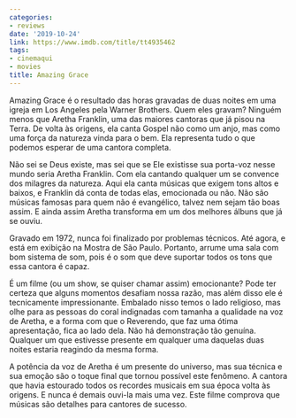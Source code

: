 ```yaml
---
categories:
- reviews
date: '2019-10-24'
link: https://www.imdb.com/title/tt4935462
tags:
- cinemaqui
- movies
title: Amazing Grace
---
```


Amazing Grace é o resultado das horas gravadas de duas noites em uma igreja em Los Angeles pela Warner Brothers. Quem eles gravam? Ninguém menos que Aretha Franklin, uma das maiores cantoras que já pisou na Terra. De volta às origens, ela canta Gospel não como um anjo, mas como uma força da natureza vinda para o bem. Ela representa tudo o que podemos esperar de uma cantora completa.

Não sei se Deus existe, mas sei que se Ele existisse sua porta-voz nesse mundo seria Aretha Franklin. Com ela cantando qualquer um se convence dos milagres da natureza. Aqui ela canta músicas que exigem tons altos e baixos, e Franklin dá conta de todas elas, emocionada ou não. Não são músicas famosas para quem não é evangélico, talvez nem sejam tão boas assim. E ainda assim Aretha transforma em um dos melhores álbuns que já se ouviu.

Gravado em 1972, nunca foi finalizado por problemas técnicos. Até agora, e está em exibição na Mostra de São Paulo. Portanto, arrume uma sala com bom sistema de som, pois é o som que deve suportar todos os tons que essa cantora é capaz.

É um filme (ou um show, se quiser chamar assim) emocionante? Pode ter certeza que alguns momentos desafiam nossa razão, mas além disso ele é tecnicamente impressionante. Embalado nisso temos o lado religioso, mas olhe para as pessoas do coral indignadas com tamanha a qualidade na voz de Aretha, e a forma com que o Reverendo, que faz uma ótima apresentação, fica ao lado dela. Não há demonstração tão genuína. Qualquer um que estivesse presente em qualquer uma daquelas duas noites estaria reagindo da mesma forma.

A potência da voz de Aretha é um presente do universo, mas sua técnica e sua emoção são o toque final que tornou possível este fenômeno. A cantora que havia estourado todos os recordes musicais em sua época volta às origens. E nunca é demais ouvi-la mais uma vez. Este filme comprova que músicas são detalhes para cantores de sucesso.
